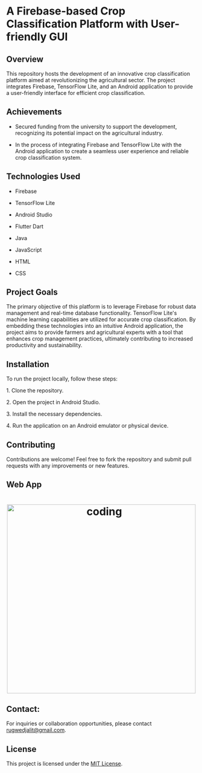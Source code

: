 # A Firebase-based Crop Classification Platform with User-friendly GUI

## Overview

This repository hosts the development of an innovative crop classification platform aimed at revolutionizing the agricultural sector. The project integrates Firebase, TensorFlow Lite, and an Android application to provide a user-friendly interface for efficient crop classification.

## Achievements

- Secured funding from the university to support the development, recognizing its potential impact on the agricultural industry.

- In the process of integrating Firebase and TensorFlow Lite with the Android application to create a seamless user experience and reliable crop classification system.

## Technologies Used

- Firebase

- TensorFlow Lite

- Android Studio

- Flutter Dart

- Java

- JavaScript

- HTML

- CSS

## Project Goals

The primary objective of this platform is to leverage Firebase for robust data management and real-time database functionality. TensorFlow Lite's machine learning capabilities are utilized for accurate crop classification. By embedding these technologies into an intuitive Android application, the project aims to provide farmers and agricultural experts with a tool that enhances crop management practices, ultimately contributing to increased productivity and sustainability.

## Installation

To run the project locally, follow these steps:

1\. Clone the repository.

2\. Open the project in Android Studio.

3\. Install the necessary dependencies.

4\. Run the application on an Android emulator or physical device.

## Contributing

Contributions are welcome! Feel free to fork the repository and submit pull requests with any improvements or new features.

## Web App
<h1 align=center>
<img align ="center" alt="coding" width="500" src="https://github.com/rugvedjalit/A-Firebase-based-crop-classification-platform-with-user-friendly-GUI/blob/main/Media-Gallery/Web%20App.gif">
</h1>

## Contact:

For inquiries or collaboration opportunities, please contact rugwedjalit@gmail.com.

## License

This project is licensed under the [MIT License](LICENSE).
